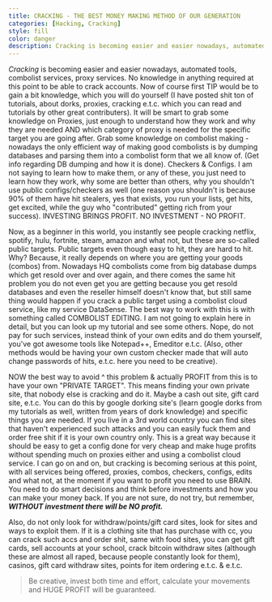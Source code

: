 ```yaml
---
title: CRACKING - THE BEST MONEY MAKING METHOD OF OUR GENERATION
categories: [Hacking, Cracking]
style: fill
color: danger
description: Cracking is becoming easier and easier nowadays, automated tools, combolist services, proxy services. No knowledge in anything required at this point to be able to crack accounts.
---
```


*Cracking* is becoming easier and easier nowadays, automated tools, combolist services, proxy services. No knowledge in anything required at this point to be able to crack accounts.
Now of course first TIP would be to gain a bit knowledge, which you will do yourself (I have posted shit ton of tutorials, about dorks, proxies, cracking e.t.c. which you can read and tutorials by other great contributers).
It will be smart to grab some knowledge on Proxies, just enough to understand how they work and why they are needed AND which category of proxy is needed for the specific target you are going after.
Grab some knowledge on combolist making - nowadays the only efficient way of making good combolists is by dumping databases and parsing them into a combolist form that we all know of. (Get info regarding DB dumping and how it is done).
Checkers & Configs. I am not saying to learn how to make them, or any of these, you just need to learn how they work, why some are better than others, why you shouldn't use public configs/checkers as well (one reason you shouldn't is because 90% of them have hit stealers, yes that exists, you run your lists, get hits, get excited, while the guy who "contributed" getting rich from your success).
INVESTING BRINGS PROFIT.
NO INVESTMENT - NO PROFIT.

Now, as a beginner in this world, you instantly see people cracking netflix, spotify, hulu, fortnite, steam, amazon and what not, but these are so-called public targets. Public targets even though easy to hit, they are hard to hit. Why? Because, it really depends on where you are getting your goods (combos) from. Nowadays HQ combolists come from big database dumps which get resold over and over again, and there comes the same hit problem you do not even get you are getting because you get resold databases and even the reseller himself doesn't know that, but still same thing would happen if you crack a public target using a combolist cloud service, like my service DataSense. The best way to work with this is with something called COMBOLIST EDITING. I am not going to explain here in detail, but you can look up my tutorial and see some others. Nope, do not pay for such services, instead think of your own edits and do them yourself, you've got awesome tools like Notepad++, Emeditor e.t.c. (Also, other methods would be having your own custom checker made that will auto change passwords of hits, e.t.c. here you need to be creative).

NOW the best way to avoid ^ this problem & actually PROFIT from this is to have your own "PRIVATE TARGET". This means finding your own private site, that nobody else is cracking and do it. Maybe a cash out site, gift card site, e.t.c.
You can do this by google dorking site's (learn google dorks from my tutorials as well, written from years of dork knowledge) and specific things you are needed. If you live in a 3rd world country you can find sites that haven't experienced such attacks and you can easily fuck them and order free shit if it is your own country only. This is a great way because it should be easy to get a config done for very cheap and make huge profits without spending much on proxies either and using a combolist cloud service. I can go on and on, but cracking is becoming serious at this point, with all services being offered, proxies, combos, checkers, configs, edits and what not, at the moment if you want to profit you need to use BRAIN. You need to do smart decisions and think before investments and how you can make your money back. If you are not sure, do not try, but remember, ***WITHOUT investment there will be NO profit.***

Also, do not only look for withdraw/points/gift card sites, look for sites and ways to exploit them. If it is a clothing site that has purchase with cc, you can crack such accs and order shit, same with food sites, you can get gift cards, sell accounts at your school, crack bitcoin withdraw sites (although these are almost all raped, because people constantly look for them), casinos, gift card withdraw sites, points for item ordering e.t.c. & e.t.c.

> Be creative, invest both time and effort, calculate your movements and HUGE PROFIT will be guaranteed.